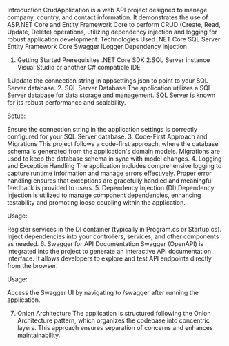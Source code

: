 Introduction
CrudApplication is a web API project designed to manage company, country, and contact information. 
It demonstrates the use of ASP.NET Core and Entity Framework Core to perform CRUD (Create, Read, Update, Delete) operations,
 utilizing dependency injection and logging for robust application development.
Technologies Used
.NET Core
SQL Server
Entity Framework Core
Swagger 
ILogger
Dependency Injection 
1. Getting Started
Prerequisites
.NET Core SDK
2.SQL Server instance
Visual Studio or another C# compatible IDE

1.Update the connection string in appsettings.json to point to your SQL Server database.
2. SQL Server Database
The application utilizes a SQL Server database for data storage and management. SQL Server is known for its robust performance and scalability.

Setup:

Ensure the connection string in the application settings is correctly configured for your SQL Server database.
3. Code-First Approach and Migrations
This project follows a code-first approach, where the database schema is generated from the application's domain models. 
Migrations are used to keep the database schema in sync with model changes.
4. Logging and Exception Handling
The application includes comprehensive logging to capture runtime information and manage errors effectively. 
Proper error handling ensures that exceptions are gracefully handled and meaningful feedback is provided to users.
5. Dependency Injection (DI)
Dependency Injection is utilized to manage component dependencies, enhancing testability and promoting loose coupling within the application.

Usage:

Register services in the DI container (typically in Program.cs or Startup.cs).
Inject dependencies into your controllers, services, and other components as needed.
6. Swagger for API Documentation
Swagger (OpenAPI) is integrated into the project to generate an interactive API documentation interface. It allows developers to explore and test API endpoints directly from the browser.

Usage:

Access the Swagger UI by navigating to /swagger after running the application.

7. Onion Architecture
The application is structured following the Onion Architecture pattern, which organizes the codebase into concentric layers. This approach ensures separation of concerns and enhances maintainability. 
